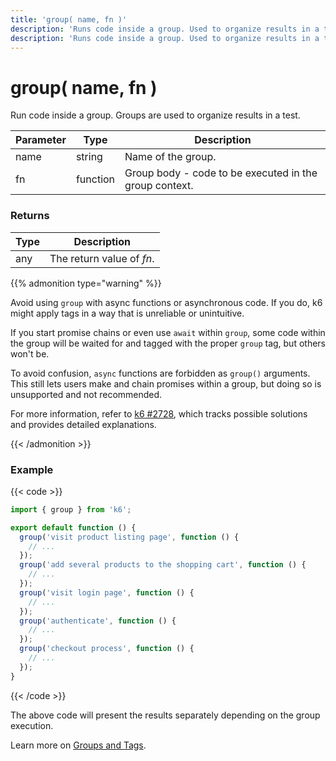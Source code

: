 ```yaml
---
title: 'group( name, fn )'
description: 'Runs code inside a group. Used to organize results in a test.'
description: 'Runs code inside a group. Used to organize results in a test.'
---
```


# group( name, fn )

Run code inside a group. Groups are used to organize results in a test.

| Parameter | Type     | Description                                            |
| --------- | -------- | ------------------------------------------------------ |
| name      | string   | Name of the group.                                     |
| fn        | function | Group body - code to be executed in the group context. |

### Returns

| Type | Description               |
| ---- | ------------------------- |
| any  | The return value of _fn_. |

{{% admonition type="warning" %}}

Avoid using `group` with async functions or asynchronous code.
If you do, k6 might apply tags in a way that is unreliable or unintuitive.

If you start promise chains or even use `await` within `group`, some code within the group will be waited for and tagged with the proper `group` tag, but others won't be.

To avoid confusion, `async` functions are forbidden as `group()` arguments. This still lets users make and chain promises within a group, but doing so is unsupported and not recommended.

For more information, refer to [k6 #2728](https://github.com/grafana/k6/issues/2728), which tracks possible solutions and provides detailed explanations.

{{< /admonition >}}

### Example

{{< code >}}

```javascript
import { group } from 'k6';

export default function () {
  group('visit product listing page', function () {
    // ...
  });
  group('add several products to the shopping cart', function () {
    // ...
  });
  group('visit login page', function () {
    // ...
  });
  group('authenticate', function () {
    // ...
  });
  group('checkout process', function () {
    // ...
  });
}
```

{{< /code >}}

The above code will present the results separately depending on the group execution.

Learn more on [Groups and Tags](https://grafana.com/docs/k6/<K6_VERSION>/using-k6/tags-and-groups).
